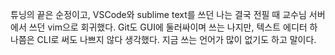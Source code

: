 튜닝의 끝은 순정이고, VSCode와 sublime text를 쓰던 나는 결국 전필 때 교수님 서버에서 쓰던 vim으로 회귀했다. Git도 GUI에 둘러싸이며 쓰는 나지만, 텍스트 에디터 하나쯤은 CLI로 써도 나쁘지 않다 생각했다. 지금 쓰는 언어가 많이 없기도 하고 말이다. 